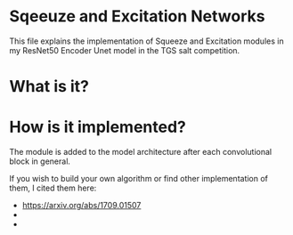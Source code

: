 # Sqeeuze and Excitation Networks

This file explains the implementation of Squeeze and Excitation modules in my ResNet50 Encoder Unet model in the TGS salt competition.

# What is it?

# How is it implemented?
The module is added to the model architecture after each convolutional block in general. 

If you wish to build your own algorithm or find other implementation of them, I cited them here:
* https://arxiv.org/abs/1709.01507
*
*
